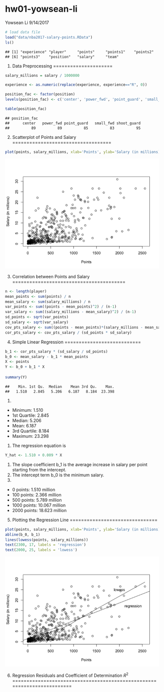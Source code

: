 hw01-yowsean-li
================
Yowsean Li
9/14/2017

``` r
# load data file
load("data/nba2017-salary-points.RData")
ls()
```

    ## [1] "experience" "player"     "points"     "points1"    "points2"   
    ## [6] "points3"    "position"   "salary"     "team"

1. Data Preprocessing
=====================

``` r
salary_millions = salary / 1000000
```

``` r
experience <- as.numeric(replace(experience, experience=="R", 0))
```

``` r
position_fac <- factor(position)
levels(position_fac) <- c('center', 'power_fwd', 'point_guard', 'small_fwd', 'shoot_guard')
```

``` r
table(position_fac)
```

    ## position_fac
    ##      center   power_fwd point_guard   small_fwd shoot_guard 
    ##          89          89          85          83          95

2. Scatterplot of Points and Salary
===================================

``` r
plot(points, salary_millions, xlab='Points', ylab='Salary (in millions)')
```

![](hw01-yowsean-li_files/figure-markdown_github-ascii_identifiers/unnamed-chunk-6-1.png)

3. Correlation between Points and Salary
========================================

``` r
n <- length(player)
mean_points <- sum(points) / n
mean_salary <- sum(salary_millions) / n
var_points <- sum((points - mean_points)^2) / (n-1)
var_salary <- sum((salary_millions - mean_salary)^2) / (n-1)
sd_points <- sqrt(var_points)
sd_salary <- sqrt(var_salary)
cov_pts_salary <- sum((points - mean_points)*(salary_millions - mean_salary)) / (n-1)
cor_pts_salary <- cov_pts_salary / (sd_points * sd_salary)
```

4. Simple Linear Regression
===========================

``` r
b_1 <- cor_pts_salary * (sd_salary / sd_points)
b_0 <- mean_salary - b_1 * mean_points
X <- points
Y <- b_0 + b_1 * X

summary(Y)
```

    ##    Min. 1st Qu.  Median    Mean 3rd Qu.    Max. 
    ##   1.510   2.845   5.206   6.187   8.184  23.398

1.  

-   Minimum: 1.510
-   1st Quartile: 2.845
-   Median: 5.206
-   Mean: 6.187
-   3rd Quartile: 8.184
-   Maximum: 23.298

1.  The regression equation is

``` r
Y_hat <- 1.510 + 0.009 * X
```

1.  The slope coefficient b\_1 is the average increase in salary per point starting from the intercept.
2.  The intercept term b\_0 is the minimum salary.
3.  

-   0 points: 1.510 million
-   100 points: 2.366 million
-   500 points: 5.789 million
-   1000 points: 10.067 million
-   2000 points: 18.623 million

5. Plotting the Regression Line
===============================

``` r
plot(points, salary_millions, xlab='Points', ylab='Salary (in millions)')
abline(b_0, b_1)
lines(lowess(points, salary_millions))
text(2300, 17, labels = 'regression')
text(2000, 25, labels = 'lowess')
```

![](hw01-yowsean-li_files/figure-markdown_github-ascii_identifiers/unnamed-chunk-10-1.png)

6. Regression Residuals and Coefficient of Determination *R*<sup>2</sup>
========================================================================
